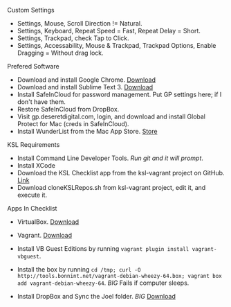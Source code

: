 Custom Settings

- Settings, Mouse, Scroll Direction != Natural.
- Settings, Keyboard, Repeat Speed = Fast, Repeat Delay = Short.
- Settings, Trackpad, check Tap to Click.
- Settings, Accessability, Mouse & Trackpad, Trackpad Options, Enable Dragging = Without drag lock.

Prefered Software

- Download and install Google Chrome. [Download](https://www.google.com/chrome/browser/desktop/index.html)
- Download and install Sublime Text 3. [Download](https://www.sublimetext.com/3)
- Install SafeInCloud for password management. Put GP settings here; if I don't have them.
- Restore SafeInCloud from DropBox.
- Visit gp.deseretdigital.com, login, and download and install Global Protect for Mac (creds in SafeInCloud).
- Install WunderList from the Mac App Store. [Store](https://itunes.apple.com/app/wunderlist-to-do-list-tasks/id410628904#)

KSL Requirements

- Install Command Line Developer Tools. *Run git and it will prompt*.
- Install XCode
- Download the KSL Checklist app from the ksl-vagrant project on GitHub. [Link](https://github.com/deseretdigital/ksl-vagrant)
- Download cloneKSLRepos.sh from ksl-vagrant project, edit it, and execute it.

Apps In Checklist

- VirtualBox. [Download](https://www.virtualbox.org/wiki/Downloads)
- Vagrant. [Download](https://www.vagrantup.com/downloads.html)
- Install VB Guest Editions by running `vagrant plugin install vagrant-vbguest`.
- Install the box by running `cd /tmp; curl -O http://tools.bonnint.net/vagrant-debian-wheezy-64.box; vagrant box add vagrant-debian-wheezy-64`. *BIG* Fails if computer sleeps.

- Install DropBox and Sync the Joel folder. *BIG* [Download](https://www.dropbox.com/install)
